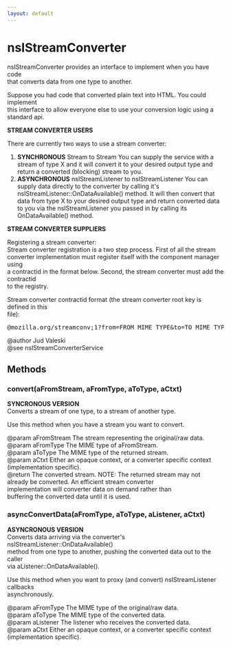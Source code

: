 ```yaml
---
layout: default
---
```


# nsIStreamConverter #
  
nsIStreamConverter provides an interface to implement when you have code  
that converts data from one type to another.  
  
Suppose you had code that converted plain text into HTML. You could implement  
this interface to allow everyone else to use your conversion logic using a   
standard api.  
<p>  
<b>STREAM CONVERTER USERS</b>  
  
There are currently two ways to use a stream converter:  
<ol>  
<li> <b>SYNCHRONOUS</b> Stream to Stream  
   You can supply the service with a stream of type X  
   and it will convert it to your desired output type and return  
   a converted (blocking) stream to you.</li>  
  
<li> <b>ASYNCHRONOUS</b> nsIStreamListener to nsIStreamListener  
   You can supply data directly to the converter by calling it's  
   nsIStreamListener::OnDataAvailable() method. It will then  
   convert that data from type X to your desired output type and  
   return converted data to you via the nsIStreamListener you passed  
   in by calling its OnDataAvailable() method.</li>  
</ol>  
<p>  
  
<b>STREAM CONVERTER SUPPLIERS</b>  
  
Registering a stream converter:  
Stream converter registration is a two step process. First of all the stream  
converter implementation must register itself with the component manager using  
a contractid in the format below. Second, the stream converter must add the contractid  
to the registry.  
  
Stream converter contractid format (the stream converter root key is defined in this  
file):  
  
<pre>@mozilla.org/streamconv;1?from=FROM_MIME_TYPE&to=TO_MIME_TYPE</pre>  
  
@author Jud Valeski  
@see nsIStreamConverterService  
  

## Methods ##

### convert(aFromStream, aFromType, aToType, aCtxt) ###
  
<b>SYNCRONOUS VERSION</b>  
Converts a stream of one type, to a stream of another type.  
  
Use this method when you have a stream you want to convert.  
  
@param aFromStream   The stream representing the original/raw data.  
@param aFromType     The MIME type of aFromStream.  
@param aToType       The MIME type of the returned stream.  
@param aCtxt         Either an opaque context, or a converter specific context  
                     (implementation specific).  
@return              The converted stream. NOTE: The returned stream may not  
                     already be converted. An efficient stream converter  
                     implementation will converter data on demand rather than  
                     buffering the converted data until it is used.  
  

### asyncConvertData(aFromType, aToType, aListener, aCtxt) ###
  
<b>ASYNCRONOUS VERSION</b>  
Converts data arriving via the converter's nsIStreamListener::OnDataAvailable()   
method from one type to another, pushing the converted data out to the caller   
via aListener::OnDataAvailable().  
  
Use this method when you want to proxy (and convert) nsIStreamListener callbacks  
asynchronously.  
  
@param aFromType     The MIME type of the original/raw data.  
@param aToType       The MIME type of the converted data.  
@param aListener     The listener who receives the converted data.  
@param aCtxt         Either an opaque context, or a converter specific context  
                     (implementation specific).  
  
